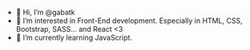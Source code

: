 - 👋 Hi, I’m @gabatk
- 👀 I’m interested in Front-End development. Especially in HTML, CSS, Bootstrap, SASS... and React <3
- 🌱 I’m currently learning JavaScript.
